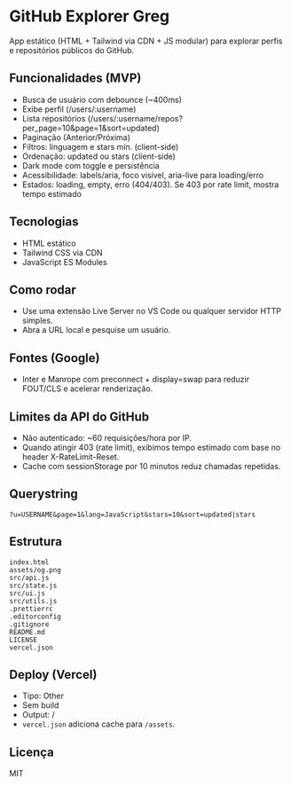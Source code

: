 # GitHub Explorer Greg

App estático (HTML + Tailwind via CDN + JS modular) para explorar perfis e repositórios públicos do GitHub.

## Funcionalidades (MVP)
- Busca de usuário com debounce (~400ms)
- Exibe perfil (/users/:username)
- Lista repositórios (/users/:username/repos?per_page=10&page=1&sort=updated)
- Paginação (Anterior/Próxima)
- Filtros: linguagem e stars mín. (client-side)
- Ordenação: updated ou stars (client-side)
- Dark mode com toggle e persistência
- Acessibilidade: labels/aria, foco visível, aria-live para loading/erro
- Estados: loading, empty, erro (404/403). Se 403 por rate limit, mostra tempo estimado

## Tecnologias
- HTML estático
- Tailwind CSS via CDN
- JavaScript ES Modules

## Como rodar
- Use uma extensão Live Server no VS Code ou qualquer servidor HTTP simples.
- Abra a URL local e pesquise um usuário.

## Fontes (Google)
- Inter e Manrope com preconnect + display=swap para reduzir FOUT/CLS e acelerar renderização.

## Limites da API do GitHub
- Não autenticado: ~60 requisições/hora por IP.
- Quando atingir 403 (rate limit), exibimos tempo estimado com base no header X-RateLimit-Reset.
- Cache com sessionStorage por 10 minutos reduz chamadas repetidas.

## Querystring
`?u=USERNAME&page=1&lang=JavaScript&stars=10&sort=updated|stars`

## Estrutura
```
index.html
assets/og.png
src/api.js
src/state.js
src/ui.js
src/utils.js
.prettierrc
.editorconfig
.gitignore
README.md
LICENSE
vercel.json
```

## Deploy (Vercel)
- Tipo: Other
- Sem build
- Output: /
- `vercel.json` adiciona cache para `/assets`.

## Licença
MIT

